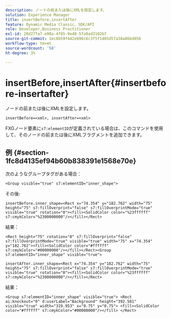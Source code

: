 ```yaml
---
description: ノードの前または後にXMLを設定します。
solution: Experience Manager
title: insertBefore,insertAfter
feature: Dynamic Media Classic、SDK/API
role: Developer,Business Practitioner
exl-id: 20d27fa7-e98a-4f85-9e48-5fa9ad3102b7
source-git-commit: 1ec8b59f442eb96c6c3f5f1405d57a38a86bd056
workflow-type: tm+mt
source-wordcount: '58'
ht-degree: 3%

---
```


# insertBefore,insertAfter{#insertbefore-insertafter}

ノードの前または後にXMLを設定します。

`insertBefore=<xml>, insertAfter=<xml>`

FXGノード要素に`s7:elementID`が定義されている場合は、このコマンドを使用して、そのノードの前または後にXMLフラグメントを追加できます。

## 例 {#section-1fc8d4135ef94b60b838391e1568e70e}

次のようなグループタグがある場合：

`<Group visible="true" s7:elementID="inner_shape">`

その後:

`insertBefore.inner_shape=<Rect x="74.354" y="182.762" width="75" height="75" s7:fillOverprint="false" s7:fillOverprintMode="true" visible="true" rotation="0"><fill><SolidColor color="%23ffffff" s7:cmykColor="%2300000000"/></fill></Rect>`

結果：

`<Rect height="75" rotation="0" s7:fillOverprint="false" s7:fillOverprintMode="true" visible="true" width="75" x="74.354" y="182.762"><fill><SolidColor color="#ffffff" s7:cmykColor="#00000000"/></fill></Rect><Group s7:elementID="inner_shape" visible="true">`

`insertAfter.inner_shape=<Rect x="74.354" y="182.762" width="75" height="75" s7:fillOverprint="false" s7:fillOverprintMode="true" visible="true" rotation="0"><fill><SolidColor color="%23ffffff" s7:cmykColor="%2300000000"/></fill></Rect>`

結果：

`<Group s7:elementID="inner_shape" visible="true"> <Rect ai:knockout="0" d:userLabel="Background" height="392.581" visible="true" width="319.953" x="0.75" y="0.75"> <fill><SolidColor color="#ffffff" s7:cmykColor="#00000000"/></fill> </Rect>`
